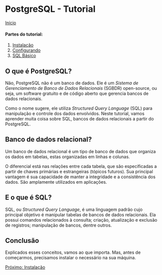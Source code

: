 # PostgreSQL - Tutorial

[Início](/README.md)

#### **Partes do tutorial:**

1. [Instalação](Instalação.md)
2. [Configurando](Configurando.md)
3. [SQL Básico](SQL-Básico.md)

## O que é PostgreSQL?

Não, PostgreSQL não é um banco de dados. Ele é um *Sistema de Gerenciamento de Banco de Dados Relacionais* (SGBDR) open-source, ou seja, um software gratuito e de código aberto que gerencia bancos de dados relacionais.

Como o nome sugere, ele utiliza *Structured Query Language* (SQL) para manipulação e controle dos dados envolvidos. Neste tutorial, vamos aprender muita coisa sobre SQL, bancos de dados relacionais a partir do PostgreSQL.

## Banco de dados relacional?

Um banco de dados relacional é um tipo de banco de dados que organiza os dados em tabelas, estas organizadas em linhas e colunas. 

O diferencial está nas relações entre cada tabela, que são especificadas a partir de chaves primárias e estrangeiras (tópicos futuros). Sua principal vantagem é sua capacidade de manter a integridade e a consistência dos dados. São amplamente utilizados em aplicações.

## E o que é SQL?

SQL, ou *Structured Query Language*, é uma linguagem padrão cujo principal objetivo é manipular tabelas de bancos de dados relacionais. Ela possui comandos relacionados à consulta; criação, atualização e exclusão de registros; manipulação de bancos, dentre outros.

## Conclusão

Explicados esses conceitos, vamos ao que importa. Mas, antes de começarmos, precisamos instalar o necessário na sua máquina.

[Próximo: Instalação](Instalação.md)
